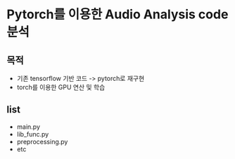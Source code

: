 # Pytorch를 이용한 Audio Analysis code 분석
## 목적
- 기존 tensorflow 기반 코드 -> pytorch로 재구현
- torch를 이용한 GPU 연산 및 학습 

## list
- main.py
- lib_func.py
- preprocessing.py
- etc
